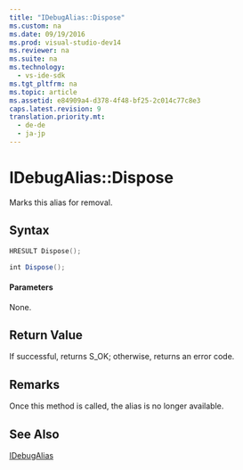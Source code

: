 ```yaml
---
title: "IDebugAlias::Dispose"
ms.custom: na
ms.date: 09/19/2016
ms.prod: visual-studio-dev14
ms.reviewer: na
ms.suite: na
ms.technology: 
  - vs-ide-sdk
ms.tgt_pltfrm: na
ms.topic: article
ms.assetid: e84909a4-d378-4f48-bf25-2c014c77c8e3
caps.latest.revision: 9
translation.priority.mt: 
  - de-de
  - ja-jp
---
```

# IDebugAlias::Dispose
Marks this alias for removal.  
  
## Syntax  
  
```cpp  
HRESULT Dispose();  
```  
  
```c#  
int Dispose();  
```  
  
#### Parameters  
 None.  
  
## Return Value  
 If successful, returns S_OK; otherwise, returns an error code.  
  
## Remarks  
 Once this method is called, the alias is no longer available.  
  
## See Also  
 [IDebugAlias](../vs140/IDebugAlias.md)